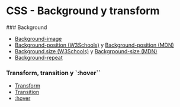# CSS - Background y transform

### Background
- [Background-image](https://www.w3schools.com/cssref/pr_background-image.php)
- [Background-position (W3Schools)](https://www.w3schools.com/cssref/pr_background-position.php) y [Background-position (MDN)](https://developer.mozilla.org/en-US/docs/Web/CSS/background-position)
- [Background.size (W3Schools)](https://www.w3schools.com/cssref/css3_pr_background-size.php) y [Backgrpound-size (MDN)](https://developer.mozilla.org/en-US/docs/Web/CSS/background-size)
- [Background-repeat](https://www.w3schools.com/cssref/pr_background-repeat.php)

### Transform, transition y `:hover``
- [Transform](https://www.w3schools.com/cssref/css3_pr_transform.php)
- [Transition](https://www.w3schools.com/cssref/css3_pr_transition.php)
- [:hover](https://www.w3schools.com/CSSref/sel_hover.php)